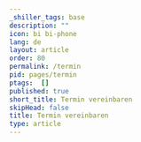 ```yaml
---
_shiller_tags: base
description: ""
icon: bi bi-phone
lang: de
layout: article
order: 80
permalink: /termin
pid: pages/termin
ptags:  []
published: true
short_title: Termin vereinbaren
skipHead: false
title: Termin vereinbaren
type: article
---
```


<script>
window.location.href = "{{site.data.general.termin_url}}";
</script>

